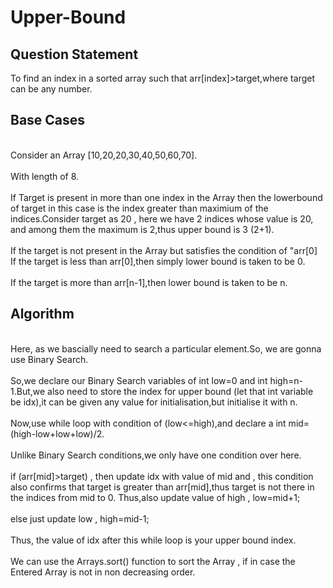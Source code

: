 # Upper-Bound
<h2>Question Statement</h2>
<p>
  To find an index in a sorted array such that arr[index]>target,where target can be any number.
</p>
<h2>Base Cases</h2>
<p>
<br>Consider an Array [10,20,20,30,40,50,60,70].<br>
  <br>With length of 8.<br>
<br>If Target is present in more than one index in the Array then the lowerbound of target in this case is the index greater than maximium  of the indices.Consider target as 20 , here we have 2 indices whose value is 20, and among them the maximum is 2,thus upper bound is 3 (2+1).<br>
<br>If the target is not present in the Array but satisfies the condition of "arr[0]<target" then the upper bound is that nearest number in the Array which is less than target.Consider Target=45, as 45 is not present in the array,but is greater than arr[0] and less than arr[7] and here the closest number present in the array , greater than 45 is 50 ,thus upper bound of 45 is 5.<br>
<br>If the target is less than arr[0],then simply lower bound is taken to be 0.<br>
<br>If the target is more than arr[n-1],then lower bound is taken to be n.<br>
</p>
<h2>Algorithm</h2>
<p>
  <br>Here, as we bascially need to search a particular element.So, we are gonna use Binary Search.<br>
  <br>So,we declare our Binary Search variables of int low=0 and int high=n-1.But,we also need to store the index for upper bound (let 
   that int variable be idx),it can be given any value for initialisation,but initialise it with n.<br>
  <br>Now,use while loop with condition of (low<=high),and declare a int mid=(high-low+low+low)/2.<br>
  <br>Unlike Binary Search conditions,we only have one condition over here.<br>
  <br>if (arr[mid]>target) , then update idx with value of mid and , this condition also confirms that target is greater than 
  arr[mid],thus target is not there in the indices from mid to 0. Thus,also update value of high , low=mid+1;<br>
  <br>else just update low , high=mid-1;<br>
  <br>Thus, the value of idx after this while loop is your upper bound index.<br>
  <br>We can use the Arrays.sort() function to sort the Array , if in case the Entered Array is not in non decreasing order.<br>
</p>

